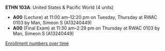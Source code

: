 **ETHN 103A**: United States & Pacific World (4 units)

- **A00** (Lecture) at 11:00 am–12:20 pm on Tuesday, Thursday at RWAC 0103 by Man, Simeon S (A13240449)
- **A00** (Final Exam) at 11:30 am–2:29 pm on Thursday at RWAC 0103 by Man, Simeon S (A13240449)

[Enrollment numbers over time](./ETHN103A.tsv)
